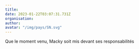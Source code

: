 ```yaml
---
title: 
date: 2023-01-22T03:07:31.731Z
organisation: 
author: 
avatar: "/img/pays/SN.svg"
---
```


Que le moment venu, Macky soit mis devant ses responsabilités 